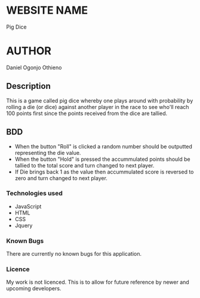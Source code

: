 # WEBSITE NAME

Pig Dice

# AUTHOR

Daniel Ogonjo Othieno

## Description
This is a game called pig dice whereby one plays around with probability by rolling a die (or dice) against another player in the race to see who'll reach 100 points first since the points received from the dice are tallied.

## BDD
-   When the button "Roll" is clicked a random number should be outputted representing the die value.
-   When the button "Hold" is pressed the accummulated points should be tallied to the total score and turn changed to next player.
-   If Die brings back 1 as the value then accummulated score is reversed to zero and turn changed to next player.

### Technologies used
-   JavaScript
-   HTML
-   CSS
-   Jquery

### Known Bugs

There are currently no known bugs for this application.

### Licence

My work is not licenced. This is to allow for future reference by newer and upcoming developers.
